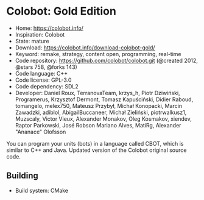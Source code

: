 # Colobot: Gold Edition

- Home: https://colobot.info/
- Inspiration: Colobot
- State: mature
- Download: https://colobot.info/download-colobot-gold/
- Keyword: remake, strategy, content open, programming, real-time
- Code repository: https://github.com/colobot/colobot.git (@created 2012, @stars 758, @forks 143)
- Code language: C++
- Code license: GPL-3.0
- Code dependency: SDL2
- Developer: Daniel Roux, TerranovaTeam, krzys_h, Piotr Dziwiński, Programerus, Krzysztof Dermont, Tomasz Kapuściński, Didier Raboud, tomangelo, melex750, Mateusz Przybył, Michał Konopacki, Marcin Zawadzki, adiblol, AbigailBuccaneer, Michał Zieliński, piotrwalkusz1, Muzscaly, Victor Vieux, Alexander Monakov, Oleg Kosmakov, xiendev, Raptor Parkowski, José Robson Mariano Alves, MatiRg, Alexander "Ananace" Olofsson

You can program your units (bots) in a language called CBOT, which is similar to C++ and Java.
Updated version of the Colobot original source code.

## Building

- Build system: CMake

